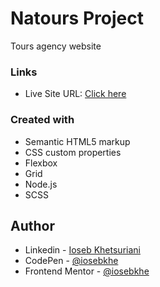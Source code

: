 # Natours Project

Tours agency website


### Links

- Live Site URL: [Click here](https://natours-iosebkhe.netlify.app/)

### Created with

- Semantic HTML5 markup
- CSS custom properties
- Flexbox
- Grid
- Node.js
- SCSS

## Author

- Linkedin - [Ioseb Khetsuriani](https://www.linkedin.com/in/ioseb-khetsuriani-1831801b5/)
- CodePen - [@iosebkhe](https://codepen.io/iosebkhe)
- Frontend Mentor - [@iosebkhe](https://www.frontendmentor.io/profile/iosebkhe)

